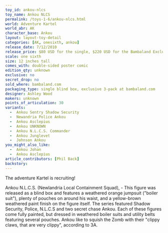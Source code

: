 ```yaml
---
toy_id: ankou-nlcs
toy_name: Ankou NLCS
permalink: /toys-1-6/ankou-nlcs.html
world: Adventure Kartel
world_abr: AK
character_base: Ankou
layout: layout-toy-detail
categories: [AK, onesixth, ankou]
release_date: 7/12/2010
release_price: $80 USD for the single, $220 USD for the Bambaland Exclusive 3-pack
scale: one sixth
size: 12 inches tall
comes_with: double-sided poster comic
edition_qty: unknown
exclusive: no
secret_drop: no
sold_where: bambaland.com
packaging_type: single blind box, exclusive 3-pack at bambaland.com
designer: Ashley Wood
makers: unknown
points_of_articulation: 30
variants: 
  -  Ankou Sentry Shadow Security
  -  Newandria Police Ankou
  -  Ankou Asclepius
  -  Ankou UNKNOWN
  -  Ankou N.L.C.S. Commander
  -  Ankou Junglevet
  -  Johnson Ankou
you_might_also_like:
  -  Ankou Johan
  -  Ankou Asclepius
article_contributors: [Phil Back]
backstory:
---
```

The adventure Kartel is recruiting!

Ankou N.L.C.S. (Newlandria Local Containment Squad), - This figure was released as a blind box and features a weathered orange jumpsuit ("boiler suit"), plenty of pouches on around his waist, and a yellow-brown weathered paint finish on the figure itself. The series featured Shadow Security, Police, N.L.C.S and two secret chase Ankou. Each of these figures come fully painted, but dressed in weathered boiler suits and utility belts featuring several pouches. Ankou like to squish the Zomb with their "clippy claws, that are very clippy", according to 3A.